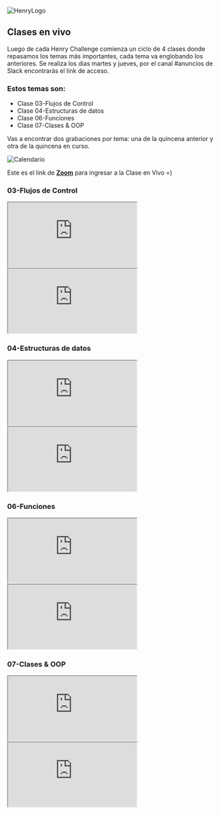 ![HenryLogo](https://d31uz8lwfmyn8g.cloudfront.net/Assets/logo-henry-white-lg.png)

## Clases en vivo 

Luego de cada Henry Challenge comienza un ciclo de 4 clases donde repasamos los temas más importantes, cada tema va englobando los anteriores. Se realiza los días martes y jueves, por el canal #anuncios de Slack encontrarás el link de acceso.
### Estos temas son:

* Clase 03-Flujos de Control 
* Clase 04-Estructuras de datos 
* Clase 06-Funciones 
* Clase 07-Clases & OOP 

Vas a encontrar dos grabaciones por tema: una de la quincena anterior y otra de la quincena en curso.


![Calendario](/_src/assets/Calendario_Resolucion_en_vivo.png)

Este es el link de  **[Zoom](https://goo.su/AFgi )** para ingresar a la Clase en Vivo =) 


 ### 03-Flujos de Control 

<div class="iframeContainer">
 <iframe src="https://player.vimeo.com/video/767835766?h=b3109f457d" allow="autoplay; fullscreen" allowfullscreen></iframe> 
</div>
 
<div class="iframeContainer">
 <iframe src="https://player.vimeo.com/video/772512148?h=5aee5d026b" allow="autoplay; fullscreen" allowfullscreen></iframe>
</div>

 ### 04-Estructuras de datos 

<div class="iframeContainer">
  <iframe src="https://player.vimeo.com/video/767835276?h=f6690fad85" allow="autoplay; fullscreen" allowfullscreen></iframe>
</div>

<div class="iframeContainer">
<iframe src="https://player.vimeo.com/video/772610026?h=719125efe2"  allow="autoplay; fullscreen" allowfullscreen></iframe>
</div>

 ### 06-Funciones

<div class="iframeContainer">
  <iframe src="https://player.vimeo.com/video/767835184?h=87161e2935" allow="autoplay; fullscreen" allowfullscreen></iframe>
</div>

<div class="iframeContainer">
  <iframe src="https://player.vimeo.com/video/772700192?h=4871b3d734" allow="autoplay; fullscreen" allowfullscreen></iframe>
</div>

 ### 07-Clases & OOP 

<div class="iframeContainer">
  <iframe src="https://player.vimeo.com/video/767072539?h=5c3df473f6" allow="autoplay; fullscreen" allowfullscreen></iframe>
</div>

<div class="iframeContainer">
  <iframe src="https://player.vimeo.com/video/772516562?h=55957a58c6" allow="autoplay; fullscreen" allowfullscreen></iframe>
</div>

